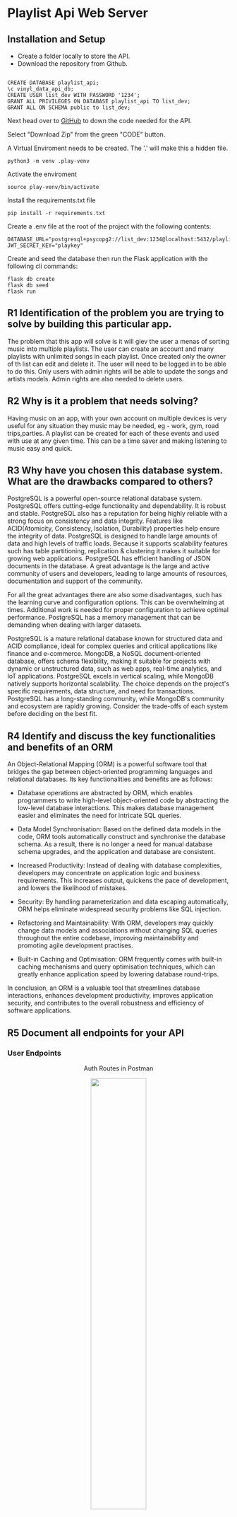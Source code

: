 # Playlist Api Web Server

## **Installation and Setup**

- Create a folder locally to store the API. 
- Download the repository from Github.

```postgresql

CREATE DATABASE playlist_api;
\c vinyl_data_api_db;
CREATE USER list_dev WITH PASSWORD '1234';
GRANT ALL PRIVILEGES ON DATABASE playlist_api TO list_dev;
GRANT ALL ON SCHEMA public to list_dev;

```

Next head over to [GitHub](https://github.com/fabs-pe/T2A2_draft) to down the code needed for the API.

Select "Download Zip" from the green "CODE" button.

A Virtual Enviroment needs to be created. The '.' will make this a hidden file.

```
python3 -m venv .play-venv
```

Activate the enviroment

``` 
source play-venv/bin/activate
```
Install the requirements.txt file
```
pip install -r requirements.txt
```

Create a .env file at the root of the project with the following contents:
```
DATABASE_URL="postgresql+psycopg2://list_dev:1234@localhost:5432/playlist_api"
JWT_SECRET_KEY="playkey"
```

Create and seed the database then run the Flask application with the following cli commands:
```
flask db create
flask db seed
flask run
```


## R1 	Identification of the problem you are trying to solve by building this particular app.

The problem that this app will solve is it will giev the user a menas of sorting music into multiple playlists. The user can create an account and many playlists with unlimited songs in each playlist. Once created only the owner of th list can edit and delete it. The user will need to be logged in to be able to do this. Only users with admin rights will be able to update the songs and artists models. Admin rights are also needed to delete users.

## R2 Why is it a problem that needs solving?

Having music on an app, with your own account on multiple devices is very useful for any situation they music may be needed, eg - work, gym, road trips,parties.
A playlist can be created for each of these events and used with use at any given time. This can be a time saver and making listening to music easy and quick.

## R3 Why have you chosen this database system. What are the drawbacks compared to others?

PostgreSQL is a powerful open-source relational database system. PostgreSQL offers cutting-edge functionality and dependability. It is robust and stable. PostgreSQL also has a reputation for being highly reliable with a strong focus on consistency and data integrity. Features like ACID(Atomicity, Consistency, Isolation, Durability) properties help ensure the integrity of data. PostgreSQL is designed to handle large amounts of data and high levels of traffic loads. Because it supports scalability features such has table partitioning, replication & clustering it makes it suitable for growing web applications. PostgreSQL has efficient handling of JSON documents in the database. A great advantage is the large and active community of users and developers, leading to large amounts of resources, documentation and support of the community. 

For all the great advantages there are also some disadvantages, such has the learning curve and configuration options. This can be overwhelming at times. Additional work is needed for proper configuration to achieve optimal performance. 
PostgreSQL has a memory management that can be demanding when dealing with larger datasets.

PostgreSQL is a mature relational database known for structured data and ACID compliance, ideal for complex queries and critical applications like finance and e-commerce. MongoDB, a NoSQL document-oriented database, offers schema flexibility, making it suitable for projects with dynamic or unstructured data, such as web apps, real-time analytics, and IoT applications. PostgreSQL excels in vertical scaling, while MongoDB natively supports horizontal scalability. The choice depends on the project's specific requirements, data structure, and need for transactions. PostgreSQL has a long-standing community, while MongoDB's community and ecosystem are rapidly growing. Consider the trade-offs of each system before deciding on the best fit.

## R4 Identify and discuss the key functionalities and benefits of an ORM


An Object-Relational Mapping (ORM) is a powerful software tool that bridges the gap between object-oriented programming languages and relational databases. Its key functionalities and benefits are as follows:

- Database operations are abstracted by ORM, which enables programmers to write high-level object-oriented code by abstracting the low-level database interactions. This makes database management easier and eliminates the need for intricate SQL queries.

- Data Model Synchronisation: Based on the defined data models in the code, ORM tools automatically construct and synchronise the database schema. As a result, there is no longer a need for manual database schema upgrades, and the application and database are consistent.

- Increased Productivity: Instead of dealing with database complexities, developers may concentrate on application logic and business requirements. This increases output, quickens the pace of development, and lowers the likelihood of mistakes.

- Security: By handling parameterization and data escaping automatically, ORM helps eliminate widespread security problems like SQL injection.

- Refactoring and Maintainability: With ORM, developers may quickly change data models and associations without changing SQL queries throughout the entire codebase, improving maintainability and promoting agile development practises.

- Built-in Caching and Optimisation: ORM frequently comes with built-in caching mechanisms and query optimisation techniques, which can greatly enhance application speed by lowering database round-trips.

In conclusion, an ORM is a valuable tool that streamlines database interactions, enhances development productivity, improves application security, and contributes to the overall robustness and efficiency of software applications.

##  R5	Document all endpoints for your API

### User Endpoints 

<p align="center"> Auth Routes in Postman </p>
<p align="center"><img src="./docs/auth_routes.png" width = 50%></p>

## '/auth/users'

**METHODS : GET**

- Arguments: None
- Description: A route to list all users 
- Authentication: JWT Required
- Authorization: Must be admin (Bearer Token)

<p align="center"> Error When User Not Admin </p>
<p align="center"><img src="./docs/view_users.png" width = 70%></p>

## '/auth/users/<int:id>'

**METHODS : GET**

- Arguments: Users id number
- Description: A route to list one id that matches called id
- Authentication: JWT Required
- Authorization: Must be admin (Bearer Token)

## '/auth/register'

**METHODS: POST**

- Arguments: Users id number
- Description: register a new user into the database
- Authentication: None
- Authorization: None

**Request Body:**

This will create a user that is not admin

```json
{
   "name": "test user2",
    "email": "test@email3.com",
    "password" : "password"
    }

```
<p align="center"> Request Reponse </p>
<p align="center"><img src="./docs/user reg.png" width = 70%></p>

<p align="center"> Error When User try to register the same email </p>
<p align="center"><img src="./docs/already_reg.png" width = 70%></p>
<p align="center"> Error when not supplying email </p>
<p align="center"><img src="./docs/email req.png" width = 70%></p>

## '/auth/login'

**METHODS: POST**

- Arguments: None
- Description: route to login users/admin and receive a token to use for authentication and authorization
- Authentication: Email & Password
- Authorization: None

**Request Body:**

```json
{
    "email" : "admin@theboss.com",
    "password" : "admin2417"
}
```

**Reponse Body:**

```json
{
    "email": "admin@theboss.com",
    "token": "eyJhbGciOiJIUzI1NiIsInR5cCI6IkpXVCJ9.eyJmcmVzaCI6ZmFsc2UsImlhdCI6MTY5MTMxNjgzNywianRpIjoiNDYwYTc5NWQtM2M4OS00ZmRjLWJjMzYtZGM2NWVhYjM1NzViIiwidHlwZSI6ImFjY2VzcyIsInN1YiI6IjEiLCJuYmYiOjE2OTEzMTY4MzcsImV4cCI6MTY5MTQwMzIzN30.6P7EAPBLYHMQbG3YFiWx_uWRc_MoGRzWHBkA4XbaHo0",
    "is_admin": true
}
```

## '/auth/delete/<int:id>'

**METHODS : DELETE**

- Arguments: user id  (integer) being searched for in URL
- Description: 
- Authentication: JWT Required
- Authorization: Must be admin (Bearer Token)

<p align="center"> Deleting a user </p>
<p align="center"><img src="./docs/delete user.png" width = 70%></p>

## '/auth/delete/<int:id>'

**METHODS : PATCH PUT**

- Arguments: user id  (integer) being searched for in URL
- Description: route that allows a user to update their own profile
- Authentication: JWT Required
- Authorization: Bearer Token

**Request Body:**

```json
{
    "name" : "test 1 name",
    "email" : "test23@email",
    "password" : "newpassword"
}
```

**Reponse Body**

```json
{
    "name": "test 1 name",
    "id": 2,
    "email": "test23@email",
    "is_admin": false,
    "playlists": []
}
```
### Playlist Endpoints 

<p align="center"> Playlist Routes in Postman </p>
<p align="center"><img src="./docs/playlist_routes.png" width = 50%></p>

## '/playlists'

**METHODS : GET**

- Arguments: None
- Description: Route to display all playlists
- Authentication: None
- Authorization: None

<p align="center"> Results of Listing Playlists </p>
<p align="center"><img src="./docs/playlist_results.png" width = 70%></p>

## '/playlists/<int:id>'

**METHODS : GET**

- Arguments: playlist is being searched for in the URL
- Description: Route to display one playlists
- Authentication: None
- Authorization: None

## '/playlists'

**METHODS : POST**

- Arguments: None
- Description: Route to add one new playlists
- Authentication: None
- Authorization: Bearer Token (must be signed in)

**Request Body**

```Json
{
    "title" : "Test Playlist 133",
    "description" : "Test Description"
}
```

**Response Body**

```json
{
    "id": 13,
    "title": "Test Playlist 133",
    "date_created": "2023-08-08",
    "description": "Test Description",
    "songlists": []
}
```
# '/playlists/<int:id>'

**METHODS : PATCH**

- Arguments: playlist id being searched for in the URL
- Description: Route to edit a playlist owned by the user
- Authentication: JWT Required
- Authorization: Bearer Token

<p align="center"> Error When User try to edit a playlist thats doesnt belong to user </p>
<p align="center"><img src="./docs/owner_only.png" width = 70%></p>

## '/playlists/<int:id>'

**METHODS : DELETE**

- Arguments: playlist id  (integer) being searched for in URL
- Description: Route to delete a playlist
- Authentication: JWT Required
- Authorization: Bearer Token

<p align="center"> Success Message When playlist deleted </p>
<p align="center"><img src="./docs/delete_playlist.png" width = 70%></p>

<p align="center"> Error When Wrong User Tries To Delete A Playlist </p>
<p align="center"><img src="./docs/playlist_owner.png" width = 70%></p>

<p align="center"> Playlist Doesnt Exist </p>
<p align="center"><img src="./docs/delete_error.png" width = 70%></p>

## '/artists'

**METHODS : GET**

- Arguments: None
- Description: route that displays all artists and their songs
- Authentication: None
- Authorization: None

<p align="center"> List of artists </p>
<p align="center"><img src="./docs/artist_list.png" width = 70%></p>

## '/artists/<int:id>'

**METHODS : GET**

- Arguments: artist id (integer) being searched for in URL
- Description: route that displays one artists and their songs
- Authentication: None
- Authorization: None

<p align="center"> Error if artist id doesnt exist </p>
<p align="center"><img src="./docs/no_artist.png" width = 70%></p>

## '/artists'

**METHODS : POST**

- Arguments: None
- Description: route that allows an artists to be added to the database
- Authentication: JWT Required
- Authorization: Bearer Token

**Request Body**

```json
{
    "artist_name": " final test artist ",
    "country" : "test country 3"
}
```

<p align="center"> Error if user is an admin </p>
<p align="center"><img src="./docs/not_added_artist.png" width = 70%></p>

## '/artists/addsong/<int:id>'

**METHODS : POST**

- Arguments: artist id of the artist for the song to added too
- Description: route that allows a song be added to an artist
- Authentication: JWT Required
- Authorization: Must be admin (Bearer Token)

**Request Body**

```json
{
    "title": " final test artist ",
    "genre": "test country 4"
    
}
```
**Response Body**

```json
{
    "id": 1,
    "artist_name": "Usher",
    "country": "America",
    "songs": [
        {
            "title": " final test artist ",
            "genre": "test country 3"
        },
        {
            "title": " final test artist ",
            "genre": "test country 4"
        }
    ]
}
```
## '/artists/<int:id>'

**METHODS : PATCH**

- Arguments: artist id  (integer) being searched for in URL
- Description: Edit an artists details
- Authentication: JWT Required
- Authorization: Must be admin (Bearer Token)


**Request Body**

```json
{
    "artist_name" : "Name edited",
    "country" : "country edited"
}
```
<p align="center"> Error When Non Admin tries to edit artist </p>
<p align="center"><img src="./docs/not_auth_artist.png" width = 70%></p>

## '/artists/<int:id>'

**METHODS : DELETE**

- Arguments: artist id  (integer) being searched for in URL
- Description: delete an artists 
- Authentication: JWT Required
- Authorization: Must be admin (Bearer Token)

<p align="center"> Error When Non Admin tries to delete an artist </p>
<p align="center"><img src="./docs/not_auth_delete.png" width = 70%></p>

<p align="center"> Successfully Deleted </p>
<p align="center"><img src="./docs/delete_success.png" width = 70%></p>

### Song Endpoints 

<p align="center"> Song Routes in Postman </p>
<p align="center"><img src="./docs/song_routes.png" width = 50%></p>

## '/songs'

**METHODS : GET**

- Arguments: None
- Description: route that displays all songs
- Authentication: None
- Authorization: None

<p align="center"> Display All Songs </p>
<p align="center"><img src="./docs/songs_display.png" width = 50%></p>

## '/songs/<int:id>'

**METHODS : GET**

- Arguments: song id (integer) being searched for in URL
- Description: route that displays one songs
- Authentication: None
- Authorization: None

<p align="center"> Display Song and playlist that its in </p>
<p align="center"><img src="./docs/one_song.png" width = 50%></p>

<p align="center"> Error: Song id not found </p>
<p align="center"><img src="./docs/no_song.png" width = 50%></p>

## '/song/<int:id>'

**METHODS : DELETE**

- Arguments: song id  (integer) being searched for in URL
- Description: delete a song 
- Authentication: JWT Required
- Authorization: Must be admin (Bearer Token)

<p align="center"> Song Successfully Deleted </p>
<p align="center"><img src="./docs/song_deleted.png" width = 50%></p>

<p align="center"> Song Not Found </p>
<p align="center"><img src="./docs/not_delete_song.png" width = 50%></p>

<p align="center"> Not Auth To Delete </p>
<p align="center"><img src="./docs/no_auth_song.png" width = 50%></p>

## '/song'

**METHODS : POST**

- Arguments: None
- Description: Route to add a song
- Authentication: JWT Required
- Authorization: Must be admin (Bearer Token)

**Request Body**

```json
{
    "title" : "test playlist",
    "genre" : " test list",
    "artist_id" : "10"

}

```

**Response Body**

```json
{
    "id": 33,
    "title": "test playlist",
    "genre": " test list",
    "artist": {
        "artist_name": null,
        "country": null
    },
    "songlists": []
}

```

## '/song/<int:id>'

**METHODS : PATCH**

- Arguments: song id (integer) being searched for in URL
- Description: Route to edit a song
- Authentication: JWT Required
- Authorization: Must be admin (Bearer Token)

**Request Body**

```json
{
    "title" : "test song edited",
    "genre" : "Pop"
}
```

**Response Body**

```json
{
    "id": 8,
    "title": "test song edited",
    "genre": "Pop",
    "artist": {
        "artist_name": "David Guetta",
        "country": "France",
        "id": 4
    },
    "songlists": [
        {
            "id": 2,
            "playlist": {
                "id": 1,
                "title": "Work",
                "description": "Work Safe Music"
            },
            "song": {
                "id": 8,
                "title": "test song edited",
                "genre": "Pop",
                "artist": {
                    "artist_name": "David Guetta",
                    "country": "France",
                    "id": 4
                }
            }
        }
    ]
}

```

### Songlist Endpoints 

<p align="center"> Songlist Routes in Postman </p>
<p align="center"><img src="./docs/songlist_routes.png" width = 50%></p>

## '/songlists'

**METHODS : GET**

- Arguments: None
- Description: Route to display songs in a playlist id
- Authentication: None
- Authorization: Bearer Token

<p align="center"> Displays Each Playlisy with each song </p>
<p align="center"><img src="./docs/all_songlists.png" width = 50%></p>

## '/songlists/<int:id>'

- Arguments: songlist id
- Description: Route to display one playlist with songs 
- Authentication: None
- Authorization: Bearer Token

```json
{
    "id": 2,
    "title": "Pre-drinks",
    "date_created": "2023-08-05",
    "description": "Get me pumped",
    "songlists": [
        {
            "id": 35,
            "playlist": {
                "id": 2,
                "title": "Pre-drinks",
                "description": "Get me pumped"
            },
            "song": {
                "id": 13,
                "title": "Money, Money, Money",
                "genre": "70s",
                "artist": {
                    "artist_name": "ABBA",
                    "country": "Sweden",
                    "id": 5
                }
            }
        },
        {
            "id": 36,
            "playlist": {
                "id": 2,
                "title": "Pre-drinks",
                "description": "Get me pumped"
            },
            "song": {
                "id": 15,
                "title": "Sailing",
                "genre": "70s",
                "artist": {
                    "artist_name": "Rod Stewart",
                    "country": "England",
                    "id": 6
                }
            }
        },
        {
            "id": 37,
            "playlist": {
                "id": 2,
                "title": "Pre-drinks",
                "description": "Get me pumped"
            },
            "song": {
                "id": 15,
                "title": "Sailing",
                "genre": "70s",
                "artist": {
                    "artist_name": "Rod Stewart",
                    "country": "England",
                    "id": 6
                }
            }
        }
    ]
}

```
## '/songlists'

**METHODS : POST**

- Arguments: None
- Description: Route to add song into a playlist id
- Authentication: None
- Authorization: Bearer Token

**Request Body**

```json
{
    "song_id" : "15",
    "playlist_id" : "2"
}
```

**Response Body**

```json
{
    "id": 37,
    "playlist": {
        "id": 2,
        "title": "Pre-drinks",
        "description": "Get me pumped"
    },
    "song": {
        "id": 15,
        "title": "Sailing",
        "genre": "70s",
        "artist": {
            "artist_name": "Rod Stewart",
            "country": "England",
            "id": 6
        }
    }
}
```



## R6 An ERD for your app

![ERD Image](/docs/Playlist_ERD.png)

## R7 Detail any third party services that your app will use

The below is a list of third party services that were used in this app.

**Psycopg2**

Psycopg2 is a multi-threaded application built PostgreSQL database driver that is used to conduct operations on PostgreSQL using Python. The execute() method in psycopg2 is used to run SQL queries. It is used to carry out a database action, command, or query.

Psycopg2 is used to connect to the PostgreSQL database and perform CRUD (Create, Read, Update, Delete) operations on the database tables. It allows the Python code to interact with the database using SQL commands, such as SELECT, INSERT, UPDATE, and DELETE.

**Marshmallow**

Marshmallow is a Python library that converts complex data types to and from Python data types. It is a powerful tool for both validating and converting data.

It makes it simple for the Python code to transform data from database tables into JSON format, which can then be provided through API endpoints. Flask-Marshmallow creates the JSON data that is delivered by the API endpoints by specifying schema classes that correspond to the database tables. As a result, the API can offer a constant and clearly defined data format that other programes and services can use.

**Flask Bcrypt**

Flask-Bcrypt is a Flask extension that provides bcrypt hashing utilities. it is uesd in the API for storing passwords of users securly.

![sample of password storage](/docs/bcrypt.png)

**JWT-Extended**

Flask-JWT-Extended adds support for using JSON Web Tokens (JWT) to Flask for protecting routes. 

The JWTs are signed with a key, and if someone gets their hands on it they will be able to create arbitrary tokens that are accepted by a web flask application.

**dotenv**

Developers can load environment variables from a.env file in the project directory using the Python module Python-Dotenv. By enabling programmers to keep confidential data apart from their code and to quickly transition between various environment configurations, this library streamlines the process of handling environment variables.

## R8 Describe your projects models in terms of the relationships they have with each other

The API consists of the following models
 - users
 - playlists
 - songs
 - artists
 - song_list

 **users**

 Each user can have many playlists. Users has a primary key of id which is used as a foreign key in the playlists model (user_id). When a playlist is created the user_id is stored back populates in the models. Using cascade command, if a user is deleted all playlists are related to that user_id are also deleted.

 **playlists**

 Each playlist can only have one user. Each playlist can have many songs. There for needs a many to many relation with songs, which is done with a join table(song_list). If a playlist is deleted, nothing else is deleted. because the two tables that have relationship with playlists (users, songs) are used in other relationships.

 **songs**

 Each song can only have one artist and but be in many playlists. If a song is deleted or updated the changes will be back populated in the artist and song_list models. An artist is not deleted if a song is deleted because an artist can have many songs.

 **artists**

The artist model has a FK of song_id. This is the only relatioship artist has. If an artist is deleted any song that use artist_id as a FK with that artist will also be deleted. When a new song from that artist is added it will back populate to reflect changes.

**song_list**

This is a join table for song and playlist

## R9 Discuss the database relations to be implemented in your application

**users**

This model represents a user of the API. Has on FK and has a one to many relationship with playlists. The following information is stored:

- id : is a primary key with an auto incrementing integer value
- name : a string with a maximium of 50 characters
- email : a string with a maximium of 50 characters, can not be null and must be uniquie.
- password : saved using bcrypt and coverted to utf-8

**playlists**

This represents all the  playlist. Has a one to many relationship with users (one user pre playlist) and many to many with songs, using a one to many with song_list (join table)
- id : is a primary key with an auto incrementing integer value
- title : a string with a maximium of 50 characters
- description : a string with a maximium of 50 characters
- date_created: use datetime to record date created
- FK : users_id

**songs**

This reresents all the available songs. Has a one to many relatioship with artists and a many to many with playlists, using a one to many with song_list (join table)
- id : is a primary key with an auto incrementing integer value
- title : a string with a maximium of 50 characters
- genre : : a string with a maximium of 50 characters but has to meet validation
- FK : artist_id
![genre validation](/docs/genre.png)

**artists**

This represents all the artist. Has a one to many relatioship with songs. Each song can only hve one artist, and each artist can have one or many songs.
- id : is a primary key with an auto incrementing integer value
- artist_name : a string with a maximium of 50 characters
- country : a string with a maximium of 50 characters
- FK : song_id

**song_list**

This is a join table for the playlists and songs models
- id : is a primary key with an auto incrementing integer value
- FK : song_id
- FK : playlist_id

![relationship](/docs/song_playlist.png)

## R10 Describe the way tasks are allocated and tracked in your project

 **[Trello Board](https://trello.com/invite/b/4o8NzsAY/ATTI0e87f71eb1a113d3eac88988c4f101d5D53B6284/playlist-api)**

 Trello was used to plan and track progress of the API

 I used 4 boards 
 - To Do
 - Doing
 - Done
 - On going

 The cards were moved into the appropriate stages each time I revisited the Trello board.

 I found the "on going" card was useful to remind me of tasks about documention and comments.

![trello board](/docs/trello1.jpg)
![trello board](/docs/trello10.jpg)
![trello board](/docs/trello2.jpg)
![trello board](/docs/trello3.jpg)
![trello board](/docs/trello4.jpg)
![trello board](/docs/trello5.jpg)
![trello board](/docs/trello6.jpg)
![trello board](/docs/trello7.jpg)
![trello board](/docs/trello7.jpg)
![trello board](/docs/trello8.jpg)
![trello board](/docs/trello9.jpg)




